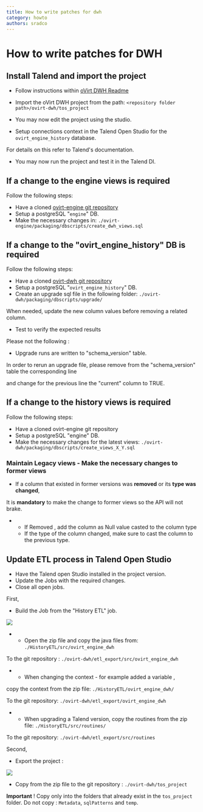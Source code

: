 ```yaml
---
title: How to write patches for dwh
category: howto
authors: sradco
---
```


<!-- TODO: Content review -->

# How to write patches for DWH

## Install Talend and import the project

*   Follow instructions within [oVirt DWH Readme](https://github.com/oVirt/ovirt-dwh#etl-project-development)

*   Import the oVirt DWH project from the path: `<repository folder path>/ovirt-dwh/tos_project`

*   You may now edit the project using the studio.
*   Setup connections context in the Talend Open Studio for the `ovirt_engine_history` database.

For details on this refer to Talend's documentation.

*   You may now run the project and test it in the Talend DI.

## If a change to the engine views is required

Follow the following steps:

*   Have a cloned [ovirt-engine git repository](https://github.com/oVirt/ovirt-engine)
*   Setup a postgreSQL "`engine`" DB.
*   Make the necessary changes in: `./ovirt-engine/packaging/dbscripts/create_dwh_views.sql`

## If a change to the "ovirt_engine_history" DB is required

Follow the following steps:

*   Have a cloned [ovirt-dwh git repository](https://github.com/oVirt/ovirt-dwh)
*   Setup a postgreSQL "`ovirt_engine_history`" DB.
*   Create an upgrade sql file in the following folder: `./ovirt-dwh/packaging/dbscripts/upgrade/`

When needed, update the new column values before removing a related column.

*   Test to verify the expected results

Please not the following :

*   Upgrade runs are written to "schema_version" table.

In order to rerun an upgrade file, please remove from the "schema_version" table the corresponding line

and change for the previous line the "current" column to TRUE.

## If a change to the history views is required

Follow the following steps:

*   Have a cloned ovirt-engine git repository
*   Setup a postgreSQL "engine" DB.
*   Make the necessary changes for the latest views: `./ovirt-dwh/packaging/dbscripts/create_views_X_Y.sql`

### Maintain Legacy views - Make the necessary changes to former views

*   If a column that existed in former versions was **removed** or its **type was changed**,

It is **mandatory** to make the change to former views so the API will not brake.

*   -   If Removed , add the column as Null value casted to the column type
    -   If the type of the column changed, make sure to cast the column to the previous type.

## Update ETL process in Talend Open Studio

*   Have the Talend open Studio installed in the project version.
*   Update the Jobs with the required changes.
*   Close all open jobs.

First,

*   Build the Job from the "History ETL" job.

![](/images/wiki/BuildJob.png)

*   -   Open the zip file and copy the java files from: `./HistoryETL/src/ovirt_engine_dwh`

To the git repository : `./ovirt-dwh/etl_export/src/ovirt_engine_dwh`

*   -   When changing the context - for example added a variable ,

copy the context from the zip file: `./HistoryETL/ovirt_engine_dwh/`

To the git repository: `./ovirt-dwh/etl_export/ovirt_engine_dwh`

*   -   When upgrading a Talend version, copy the routines from the zip file: `./HistoryETL/src/routines/`

To the git repository: `./ovirt-dwh/etl_export/src/routines`

Second,

*   Export the project :

![](/images/wiki/ExportTalendProject.png)

*   Copy from the zip file to the git repository : `./ovirt-dwh/tos_project`

**Important** ! Copy only into the folders that already exist in the `tos_project` folder. Do not copy : `Metadata`, `sqlPatterns` and `temp`.

